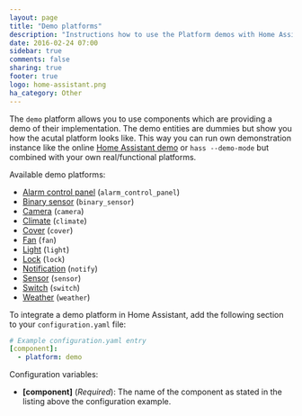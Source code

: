 ```yaml
---
layout: page
title: "Demo platforms"
description: "Instructions how to use the Platform demos with Home Assistant."
date: 2016-02-24 07:00
sidebar: true
comments: false
sharing: true
footer: true
logo: home-assistant.png
ha_category: Other
---
```



The `demo` platform allows you to use components which are providing a demo of their implementation. The demo entities are dummies but show you how the acutal platform looks like. This way you can run own demonstration instance like the online [Home Assistant demo](https://home-assistant.io/demo/) or `hass --demo-mode` but combined with your own real/functional platforms.

Available demo platforms:

- [Alarm control panel](/components/alarm_control_panel/) (`alarm_control_panel`)
- [Binary sensor](/components/binary_sensor/) (`binary_sensor`)
- [Camera](/components/camera/) (`camera`)
- [Climate](/components/climate/) (`climate`)
- [Cover](/components/cover/) (`cover`)
- [Fan](/components/fan/) (`fan`)
- [Light](/components/light/) (`light`)
- [Lock](/components/lock/) (`lock`)
- [Notification](/components/notify/) (`notify`)
- [Sensor](/components/sensor/) (`sensor`)
- [Switch](/components/switch/) (`switch`)
- [Weather](/components/weather/) (`weather`)

To integrate a demo platform in Home Assistant, add the following section to your `configuration.yaml` file:

```yaml
# Example configuration.yaml entry
[component]:
  - platform: demo
```

Configuration variables:

- **[component]** (*Required*): The name of the component as stated in the listing above the configuration example.
